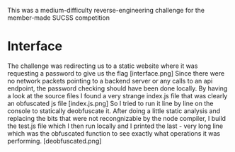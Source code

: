 This was a medium-difficulty reverse-engineering challenge for the member-made SUCSS competition
# Interface
The challenge was redirecting us to a static website where it was requesting a password to give us the flag
[interface.png]
Since there were no network packets pointing to a backend server or any calls to an api endpoint, the password checking should have been done locally.
By having a look at the source files I found a very strange index.js file that was clearly an obfuscated js file
[index.js.png]
So I tried to run it line by line on the console to statically deobfuscate it.
After doing a little static analysis and replacing the bits that were not recongnizable by the node compiler, I build the test.js file which I then run locally and I printed the last - very long line which was the obfuscated function to see exactly what operations it was performing.
[deobfuscated.png]
